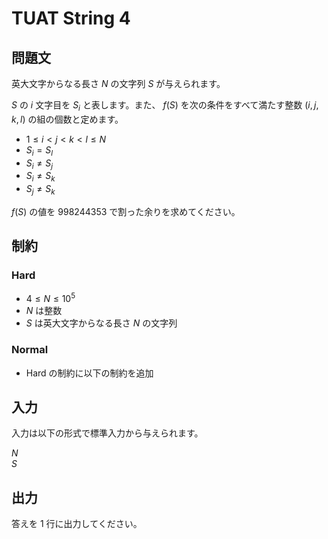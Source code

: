 # TUAT String 4

## 問題文

英大文字からなる長さ $N$ の文字列 $S$ が与えられます。

$S$ の $i$ 文字目を $S_i$ と表します。また、 $f(S)$ を次の条件をすべて満たす整数 $(i, j, k, l)$ の組の個数と定めます。

- $1 \le i < j < k < l \le N$
- $S_i = S_l$
- $S_i \ne S_j$
- $S_i \ne S_k$
- $S_j \ne S_k$

$f(S)$ の値を $998244353$ で割った余りを求めてください。

## 制約

### Hard

- $4 \le N \le 10^5$
- $N$ は整数
- $S$ は英大文字からなる長さ $N$ の文字列

### Normal

- Hard の制約に以下の制約を追加

## 入力

入力は以下の形式で標準入力から与えられます。

<div class="code-math">

$N$ \
$S$

</div>

## 出力

答えを $1$ 行に出力してください。